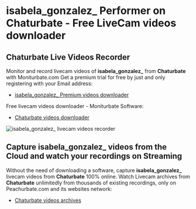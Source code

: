 # isabela_gonzalez_ Performer on Chaturbate - Free LiveCam videos downloader

## Chaturbate Live Videos Recorder

Monitor and record livecam videos of **isabela_gonzalez_** from **Chaturbate** with Moniturbate.com
Get a premium trial for free by just and only registering with your Email address:
* [isabela_gonzalez_ Premium videos downloader](https://moniturbate.com/request-demo-licence-key.html)

Free livecam videos downloader - Moniturbate Software:
* [Chaturbate videos downloader](https://moniturbate.com/moniturbate-download-software.html)

![isabela_gonzalez_ livecam videos recorder](https://peachurnet.com/templates/moniturbate-software.png)


## Capture isabela_gonzalez_ videos from the Cloud and watch your recordings on Streaming

Without the need of downloading a software, capture **isabela_gonzalez_** livecam videos from **Chaturbate** 100% online.
Watch Livecam archives from **Chaturbate** unlimitedly from thousands of existing recordings, only on Peachurbate.com and its websites network:
* [Chaturbate videos archives](https://peachurnet.com/)